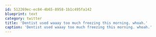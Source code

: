 ```yaml
---
id: 512269ec-ec84-4b65-8958-1b1c495fa142
blueprint: text
category: twitter
title: 'Dentist used waaay too much freezing this morning. whoah.'
caption: 'Dentist used waaay too much freezing this morning. whoah.'
---
```

